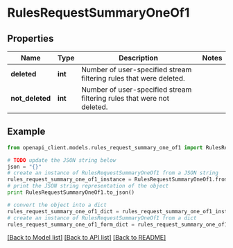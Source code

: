 # RulesRequestSummaryOneOf1


## Properties
Name | Type | Description | Notes
------------ | ------------- | ------------- | -------------
**deleted** | **int** | Number of user-specified stream filtering rules that were deleted. | 
**not_deleted** | **int** | Number of user-specified stream filtering rules that were not deleted. | 

## Example

```python
from openapi_client.models.rules_request_summary_one_of1 import RulesRequestSummaryOneOf1

# TODO update the JSON string below
json = "{}"
# create an instance of RulesRequestSummaryOneOf1 from a JSON string
rules_request_summary_one_of1_instance = RulesRequestSummaryOneOf1.from_json(json)
# print the JSON string representation of the object
print RulesRequestSummaryOneOf1.to_json()

# convert the object into a dict
rules_request_summary_one_of1_dict = rules_request_summary_one_of1_instance.to_dict()
# create an instance of RulesRequestSummaryOneOf1 from a dict
rules_request_summary_one_of1_form_dict = rules_request_summary_one_of1.from_dict(rules_request_summary_one_of1_dict)
```
[[Back to Model list]](../README.md#documentation-for-models) [[Back to API list]](../README.md#documentation-for-api-endpoints) [[Back to README]](../README.md)


